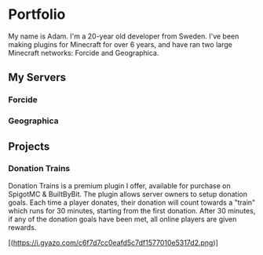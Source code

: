 # Portfolio
My name is Adam. I'm a 20-year old developer from Sweden. 
I've been making plugins for Minecraft for over 6 years, and have ran two large Minecraft networks: Forcide and Geographica.

## My Servers

### Forcide

### Geographica

## Projects

### Donation Trains
Donation Trains is a premium plugin I offer, available for purchase on SpigotMC & BuiltByBit. 
The plugin allows server owners to setup donation goals. Each time a player donates, their donation will count towards a "train" which runs for 30 minutes, starting from the first donation. After 30 minutes, if any of the donation goals have been met, all online players are given rewards.

[(https://i.gyazo.com/c6f7d7cc0eafd5c7df1577010e5317d2.png)]
